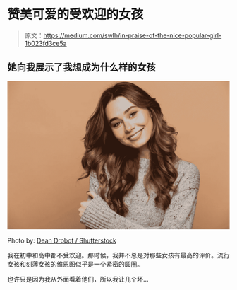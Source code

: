 # 赞美可爱的受欢迎的女孩

> 原文：<https://medium.com/swlh/in-praise-of-the-nice-popular-girl-1b023fd3ce5a>

## 她向我展示了我想成为什么样的女孩

![](img/47c0cfdca0ce7a494427c0087e54af82.png)

Photo by: [Dean Drobot / Shutterstock](https://www.shutterstock.com/image-photo/closeup-portrait-cheerful-brunette-woman-gray-759361057?src=im3AlcOCZU-42uVVt7K1PQ-3-43)

我在初中和高中都不受欢迎。那时候，我并不总是对那些女孩有最高的评价。流行女孩和刻薄女孩的维恩图似乎是一个紧密的圆圈。

也许只是因为我从外面看着他们，所以我让几个坏…